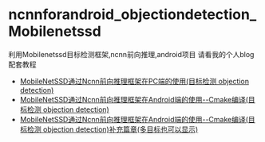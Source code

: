 # ncnnforandroid_objectiondetection_Mobilenetssd
利用Mobilenetssd目标检测框架,ncnn前向推理,android项目
请看我的个人blog配套教程
 - [MobileNetSSD通过Ncnn前向推理框架在PC端的使用(目标检测 objection detection)](https://blog.csdn.net/qq_33431368/article/details/84990390)
 - [MobileNetSSD通过Ncnn前向推理框架在Android端的使用--Cmake编译(目标检测 objection detection)](https://blog.csdn.net/qq_33431368/article/details/85009758)
 - [MobileNetSSD通过Ncnn前向推理框架在Android端的使用--Cmake编译(目标检测 objection detection)补充篇章(多目标也可以显示)](https://blog.csdn.net/qq_33431368/article/details/85019234)
